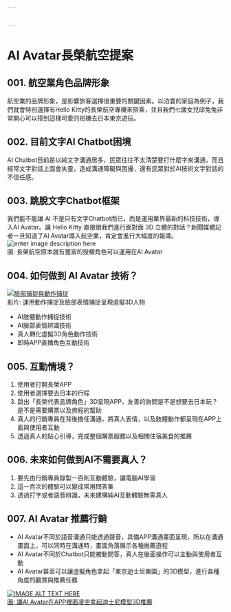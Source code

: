 ```yaml
---


---
```


<h1 id="ai-avatar長榮航空提案">AI Avatar長榮航空提案</h1>
<h2 id="航空業角色品牌形象">001. 航空業角色品牌形象</h2>
<p>航空業的品牌形象，是影響旅客選擇很重要的關鍵因素。以泊寰的家庭為例子，我們就會特別選擇有Hello Kitty的長榮航空專機來搭乘，並且我們七歲女兒邱兔兔非常開心可以搭到這樣可愛的班機去日本東京遊玩。</p>
<h2 id="目前文字ai-chatbot困境">002. 目前文字AI Chatbot困境</h2>
<p>AI Chatbot目前是以純文字溝通居多，民眾往往不太清楚要打什麼字來溝通，而且經常文字對話上面會失靈，造成溝通障礙與困擾，還有民眾對於AI技術文字對話的不信任感。</p>
<h2 id="跳脫文字chatbot框架">003. 跳脫文字Chatbot框架</h2>
<p>我們能不能讓 AI 不是只有文字Chatbot而已，而是運用業界最新的科技技術，導入AI Avatar。讓 Hello Kitty 直接跟我們進行面對面 3D 立體的對話？新聞媒體記者一旦知道了AI Avatar導入航空業，肯定會進行大幅度的報導。<br>
<img src="https://lh3.googleusercontent.com/x8b3V3oq33XcD9LE8mUwsu5SXwgz87X5KM8tfdQmwrdeSXdofgIz7Zv-QmFGzz_MNrdo8joc1SB4vg" alt="enter image description here"><br>
圖: 長榮航空原本就有豐富的授權角色可以運用在AI Avatar</p>
<h2 id="如何做到-ai-avatar-技術？">004. 如何做到 AI Avatar 技術？</h2>
<p><a href="https://www.youtube.com/watch?v=cbWNP9yRfNk"><img src="https://shorturl.at/sIV47" alt="臉部捕捉與動作捕捉"></a><br>
影片: 運用動作捕捉及臉部表情捕捉呈現虛擬3D人物</p>
<ul>
<li>AI肢體動作捕捉技術</li>
<li>AI臉部表情辨識技術</li>
<li>真人轉化虛擬3D角色動作技術</li>
<li>即時APP直播角色互動技術</li>
</ul>
<h2 id="互動情境？">005. 互動情境？</h2>
<ol>
<li>使用者打開長榮APP</li>
<li>使用者選擇要去日本的行程</li>
<li>跳出「長榮代表品牌角色」3D呈現APP，友善的詢問是不是想要去日本玩？是不是需要購票以及旅程的幫助</li>
<li>真人的行銷專員在背後擔任溝通，將真人表情，以及肢體動作都呈現在APP上面與使用者互動</li>
<li>透過真人的貼心引導，完成整個購票服務以及相關住宿美食的推薦</li>
</ol>
<h2 id="未來如何做到ai不需要真人？">006. 未來如何做到AI不需要真人？</h2>
<ol>
<li>要先由行銷專員錄製一百則互動體驗，讓電腦AI學習</li>
<li>這一百次的體驗可以變成常用問答集</li>
<li>透過打字或者語音辨識，未來建構純AI互動體驗無需真人</li>
</ol>
<h2 id="ai-avatar-推薦行銷">007. AI Avatar 推薦行銷</h2>
<ul>
<li>AI Avatar不同於語音溝通只能透過聲音，具備APP溝通畫面呈現，所以在溝通畫面上，可以同時在溝通時，畫面角落展示各種推薦遊程</li>
<li>AI Avatar不同於Chatbot只能被動問答，真人在後面操作可以主動與使用者互動</li>
<li>AI Avatar甚至可以讓虛擬角色拿起「東京迪士尼樂園」的3D模型，進行各種角度的觀賞與推薦任務</li>
</ul>
<p><a href="https://sketchfab.com/3d-models/hong-kong-disneyland-castle-renovation-f08d1d4630b04c80994d4f5d08f655dd"><img src="https://shorturl.at/dfwQY" alt="IMAGE ALT TEXT HERE"></a><br>
<a href="https://sketchfab.com/3d-models/hong-kong-disneyland-castle-renovation-f08d1d4630b04c80994d4f5d08f655dd">圖: 讓AI Avatar在APP裡面凌空拿起迪士尼模型3D推薦</a></p>


